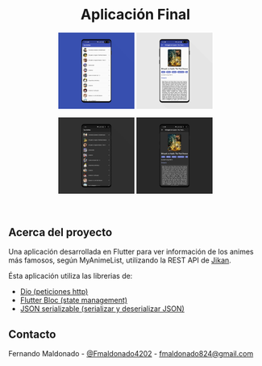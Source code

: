 <br />
<p align="center">

  <h1 align="center">Aplicación Final</h1>

</p>

<p align="center">
    <img  src="../assets/app_anime_0.jpg" alt="Logo" width="30%" >
    <img  src="../assets/app_anime_1.jpg" alt="Logo" width="30%" >
</p>
<p align="center">
    <img  src="../assets/app_anime_2.jpg" alt="Logo" width="30%" >
    <img  src="../assets/app_anime_3.jpg" alt="Logo" width="30%" >
</p>

<br>

<!-- ABOUT THE PROJECT -->

## Acerca del proyecto

Una aplicación desarrollada en Flutter para ver información de los animes más famosos, según MyAnimeList, utilizando la REST API de [Jikan](https://jikan.docs.apiary.io/#).

Ésta aplicación utiliza las librerias de:

- [Dio (peticiones http)](https://pub.dev/packages/dio)
- [Flutter Bloc (state management)](https://pub.dev/packages/flutter_bloc)
- [JSON serializable (serializar y deserializar JSON)](https://pub.dev/packages/json_serializable)
  


## Contacto

Fernando Maldonado - [@Fmaldonado4202](https://twitter.com/Fmaldonado4202) - fmaldonado824@gmail.com

